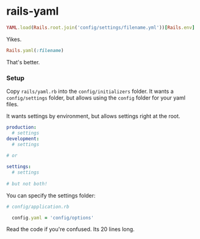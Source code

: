 # rails-yaml

```ruby
YAML.load(Rails.root.join('config/settings/filename.yml'))[Rails.env]
```

Yikes. 

```ruby
Rails.yaml(:filename)
```

That's better.

### Setup 

Copy `rails/yaml.rb` into the `config/initializers` folder. It wants a `config/settings` folder, but allows using the `config` folder for your yaml files. 

It wants settings by environment, but allows settings right at the root.

```yaml
production:
  # settings
development:
  # settings
  
# or

settings:
  # settings
  
# but not both!
```

You can specify the settings folder:

```ruby
# config/application.rb

  config.yaml = 'config/options'
```

Read the code if you're confused. Its 20 lines long.